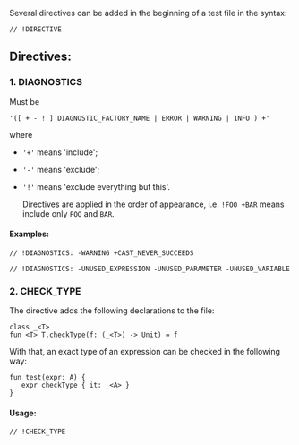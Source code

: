 Several directives can be added in the beginning of a test file in the syntax:

`// !DIRECTIVE`

## Directives:

### 1. DIAGNOSTICS

Must be

    '([ + - ! ] DIAGNOSTIC_FACTORY_NAME | ERROR | WARNING | INFO ) +'

  where

* `'+'` means 'include';
* `'-'` means 'exclude';
* `'!'` means 'exclude everything but this'.

  Directives are applied in the order of appearance,
  i.e. `!FOO +BAR` means include only `FOO` and `BAR`.

#### Examples:

    // !DIAGNOSTICS: -WARNING +CAST_NEVER_SUCCEEDS

    // !DIAGNOSTICS: -UNUSED_EXPRESSION -UNUSED_PARAMETER -UNUSED_VARIABLE


### 2. CHECK_TYPE

The directive adds the following declarations to the file:

    class _<T>
    fun <T> T.checkType(f: (_<T>) -> Unit) = f

With that, an exact type of an expression can be checked in the following way:

    fun test(expr: A) {
       expr checkType { it: _<A> }
    }

#### Usage:

    // !CHECK_TYPE